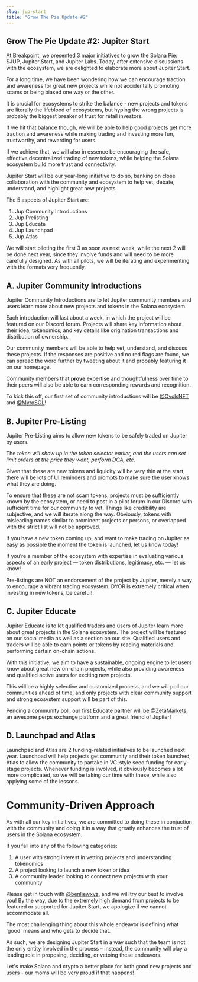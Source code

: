 ```yaml
---
slug: jup-start
title: "Grow The Pie Update #2"
---
```


## Grow The Pie Update #2: Jupiter Start

At Breakpoint, we presented 3 major initiatives to grow the Solana Pie: $JUP, Jupiter Start, and Jupiter Labs. Today, after extensive discussions with the ecosystem, we are delighted to elaborate more about Jupiter Start.

For a long time, we have been wondering how we can encourage traction and awareness for great new projects while not accidentally promoting scams or being biased one way or the other.

It is crucial for ecosystems to strike the balance - new projects and tokens are literally the lifeblood of ecosystems, but hyping the wrong projects is probably the biggest breaker of trust for retail investors.

If we hit that balance though, we will be able to help good projects get more traction and awareness while making trading and investing more fun, trustworthy, and rewarding for users.

If we achieve that, we will also in essence be encouraging the safe, effective decentralized trading of new tokens, while helping the Solana ecosystem build more trust and connectivity.

Jupiter Start will be our year-long initiative to do so, banking on close collaboration with the community and ecosystem to help vet, debate, understand, and highlight great new projects.

The 5 aspects of Jupiter Start are:

1. Jup Community Introductions
2. Jup Prelisting
3. Jup Educate
4. Jup Launchpad
5. Jup Atlas

We will start piloting the first 3 as soon as next week, while the next 2 will be done next year, since they involve funds and will need to be more carefully designed. As with all pilots, we will be iterating and experimenting with the formats very frequently.
<!--truncate-->

## A. Jupiter Community Introductions

Jupiter Community Introductions are to let Jupiter community members and users learn more about new projects and tokens in the Solana ecosystem.

Each introduction will last about a week, in which the project will be featured on our Discord forum. Projects will share key information about their idea, tokenomics, and key details like origination transactions and distribution of ownership.

Our community members will be able to help vet, understand, and discuss these projects. If the responses are positive and no red flags are found, we can spread the word further by tweeting about it and probably featuring it on our homepage.

Community members that **prove** expertise and thoughtfulness over time to their peers will also be able to earn corresponding rewards and recognition. 

To kick this off, our first set of community introductions will be 
[@OvolsNFT](https://twitter.com/OvolsNFT) and [@MyroSOL](https://twitter.com/MyroSOL)! 


## B. Jupiter Pre-Listing

Jupiter Pre-Listing aims to allow new tokens to be safely traded on Jupiter by users. 

The *token will show up in the token selector earlier, and the users can set limit orders at the price they want, perform DCA, etc.*

Given that these are new tokens and liquidity will be very thin at the start, there will be lots of UI reminders and prompts to make sure the user knows what they are doing.

To ensure that these are not scam tokens, projects must be sufficiently known by the ecosystem, or need to post in a pilot forum in our Discord with sufficient time for our community to vet. Things like credibility are subjective, and we will iterate along the way. Obviously, tokens with misleading names similar to prominent projects or persons, or overlapped with the strict list will not be approved.

If you have a new token coming up, and want to make trading on Jupiter as easy as possible the moment the token is launched, let us know today!

If you’re a member of the ecosystem with expertise in evaluating various aspects of an early project — token distributions, legitimacy, etc. — let us know!

Pre-listings are NOT an endorsement of the project by Jupiter, merely a way to encourage a vibrant trading ecosystem. DYOR is extremely critical when investing in new tokens, be careful!


## C. Jupiter Educate

Jupiter Educate is to let qualified traders and users of Jupiter learn more about great projects in the Solana ecosystem. The project will be featured on our social media as well as a section on our site. Qualified users and traders will be able to earn points or tokens by reading materials and performing certain on-chain actions.

With this initiative, we aim to have a sustainable, ongoing engine to let users know about great new on-chain projects, while also providing awareness and qualified active users for exciting new projects.

This will be a highly selective and customized process, and we will poll our communities ahead of time, and only projects with clear community support and strong ecosystem support will be part of this.

Pending a community poll, our first Educate partner will be [@ZetaMarkets](https://twitter.com/ZetaMarkets), an awesome perps exchange platform and a great friend of Jupiter!


## D. Launchpad and Atlas

Launchpad and Atlas are 2 funding-related initiatives to be launched next year. Launchpad will help projects get community and their token launched, Atlas to allow the community to partake in VC-style seed funding for early-stage projects. Whenever funding is involved, it obviously becomes a lot more complicated, so we will be taking our time with these, while also applying some of the lessons.

# Community-Driven Approach

As with all our key initiaitives, we are committed to doing these in conjuction with the community and doing it in a way that greatly enhances the trust of users in the Solana ecosystem.

If you fall into any of the following categories:

1. A user with strong interest in vetting projects and understanding tokenomics
2. A project looking to launch a new token or idea
3. A community leader looking to connect new projects with your community

Please get in touch with [@benliewxyz](https://twitter.com/benliewxyz), and we will try our best to involve you! By the way, due to the extremely high demand from projects to be featured or supported for Jupiter Start, we apologize if we cannot accommodate all.

The most challenging thing about this whole endeavor is defining what 'good' means and who gets to decide that. 

As such, we are designing Jupiter Start in a way such that the team is not the only entity involved in the process – instead, the community will play a leading role in proposing, deciding, or vetoing these endeavors.

Let's make Solana and crypto a better place for both good new projects and users - our moms will be very proud if that happens!